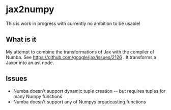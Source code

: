# jax2numpy

This is work in progress with currently no ambition to be usable!

## What is it

My attempt to combine the transformations of Jax with the compiler of Numba. See https://github.com/google/jax/issues/2126 . It transforms a Jaxpr into an ast node.

## Issues

- Numba doesn't support dynamic tuple creation
-- but requires tuples for many Numpy functions
- Numba doesn't support any of Numpys broadcasting functions
